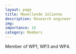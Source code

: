 ```yaml
---
layout: page
title: Maxellende Julienne
description: Research engineer
img:
importance: 14
category: Members
---
```


Member of WP1, WP3 and WP4.

